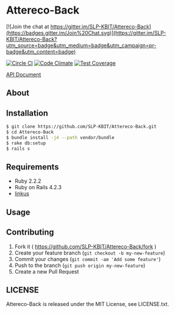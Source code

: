 # Attereco-Back

[![Join the chat at https://gitter.im/SLP-KBIT/Attereco-Back](https://badges.gitter.im/Join%20Chat.svg)](https://gitter.im/SLP-KBIT/Attereco-Back?utm_source=badge&utm_medium=badge&utm_campaign=pr-badge&utm_content=badge)

[![Circle CI](https://circleci.com/gh/SLP-KBIT/Attereco-Back.svg?style=shield)](https://circleci.com/gh/SLP-KBIT/Attereco-Back)
[![Code Climate](https://codeclimate.com/github/SLP-KBIT/Attereco-Back/badges/gpa.svg)](https://codeclimate.com/github/SLP-KBIT/Attereco-Back)
[![Test Coverage](https://codeclimate.com/github/SLP-KBIT/Attereco-Back/badges/coverage.svg)](https://codeclimate.com/github/SLP-KBIT/Attereco-Back/coverage)

[API Document](http://docs.atterecoback.apiary.io/)

## About

## Installation

```sh
$ git clone https://github.com/SLP-KBIT/Attereco-Back.git
$ cd Attereco-Back
$ bundle install -j4 --path vendor/bundle
$ rake db:setup
$ rails s
```

## Requirements

- Ruby 2.2.2
- Ruby on Rails 4.2.3
- [linkus](https://github.com/SLP-KBIT/linkus)

## Usage

## Contributing

1. Fork it ( https://github.com/SLP-KBIT/Attereco-Back/fork )
2. Create your feature branch (`git checkout -b my-new-feature`)
3. Commit your changes (`git commit -am 'Add some feature'`)
4. Push to the branch (`git push origin my-new-feature`)
5. Create a new Pull Request

## LICENSE

Attereco-Back is released under the MIT License, see LICENSE.txt.
